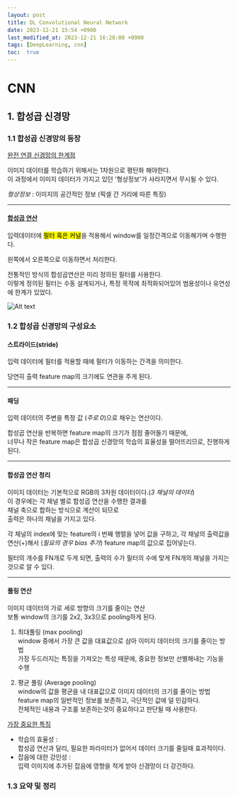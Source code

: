 ```yaml
---
layout: post
title: DL Convolutional Neural Network
date: 2023-12-21 15:54 +0900
last_modified_at: 2023-12-21 16:28:00 +0900
tags: [DeepLearning, cnn]
toc:  true
---
```


# CNN

## 1. 합성곱 신경망

### 1.1 합성곱 신경망의 등장

<ins>완전 연결 신경망의 한계점</ins>

이미지 데이터를 학습하기 위해서는 1차원으로 평탄화 해야한다.<br>
이 과정에서 이미지 데이터가 가지고 있던 '형상정보'가 사라지면서 무시될 수 있다.

*형상정보* : 이미지의 공간적인 정보 (픽셀 간 거리에 따른 특징)

---
#### <ins>합성곱 연산</ins>

입력데이터에 <mark>필터 혹은 커널</mark>을 적용해서 window를 일정간격으로 이동해가며 수행한다.

왼쪽에서 오른쪽으로 이동하면서 처리한다.

전통적인 방식의 합성곱연산은 미리 정의된 필터를 사용한다.<br>
이렇게 정의된 필터는 수동 설계되거나, 특정 목적에 최적화되어있어 범용성이나 유연성에 한계가 있었다.

![Alt text](\..\img\DL4-1.png)

### 1.2 합성곱 신경망의 구성요소

#### 스트라이드(stride)

입력 데이터에 필터를 적용할 때에 필터가 이동하는 간격을 의미한다.

당연히 출력 feature map의 크기에도 연관을 주게 된다.

---

#### 패딩

입력 데이터의 주변을 특정 값 (*주로 0*)으로 채우는 연산이다.

합성곱 연산을 반복하면 feature map의 크기가 점점 줄어들기 때문에,<br>
너무나 작은 feature map은 합성곱 신경망의 학습의 효율성을 떨어뜨리므로, 진행하게 된다.

---
#### 합성곱 연산 청리

이미지 데이터는 기본적으로 RGB의 3차원 데이터이다.(*3 채널의 데이터*)<br>
이 경우에는 각 채널 별로 합성곱 연산을 수행한 결과를 <br>채널 축으로 합하는 방식으로 계산이 되므로 <br> 출력은 하나의 채널을 가지고 있다.

각 채널의 index에 맞는 feature의 i 번째 행렬을 넣어 값을 구하고, 각 채널의 출력값을 연산(+)해서 (*필요의 경우 bias 추가*) feature map의 값으로 집어넣는다.

필터의 개수를 FN개로 두게 되면, 출력의 수가 필터의 수에 맞게 FN개의 채널을 가지는 것으로 알 수 있다.

---
#### 풀링 연산

이미지 데이터의 가로 세로 방향의 크기를 줄이는 연산
<br>보통 window의 크기를 2x2, 3x3으로 pooling하게 된다.

1. 최대풀링 (max pooling)
<br>window 중에서 가장 큰 값을 대표값으로 삼아 이미지 데이터의 크기를 줄이는 방법
<br>가장 두드러지는 특징을 가져오는 특성 때문에, 중요한 정보만 선별해내는 기능을 수행

2. 평균 풀링 (Average pooling)
<br>window의 값을 평균을 내 대표값으로 이미지 데이터의 크기를 줄이는 방법
<br>feature map의 일반적인 정보를 보존하고, 극단적인 값에 덜 민감하다.
<br>전체적인 내용과 구조를 보존하는것이 중요하다고 판단될 때 사용한다.

<ins>가장 중요한 특징</ins>

- 학습의 효율성 :
<br>합성곱 연산과 달리, 필요한 파라미터가 없어서 데이터 크기를 줄일때 효과적이다.
- 잡음에 대한 강인성 :
<br>입력 이미지에 추가된 잡음에 영향을 적게 받아 신경망이 더 강건하다.

### 1.3 요약 및 정리